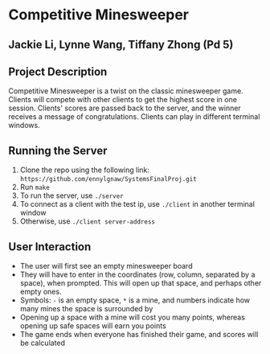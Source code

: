 # Competitive Minesweeper #
## Jackie Li, Lynne Wang, Tiffany Zhong (Pd 5) ##

## Project Description ##
Competitive Minesweeper is a twist on the classic minesweeper game. Clients will compete with other clients to get the highest score in one session. Clients' scores are passed back to the server, and the winner receives a message of congratulations. Clients can play in different terminal windows.

## Running the Server ##
1. Clone the repo using the following link:
`https://github.com/ennylgnaw/SystemsFinalProj.git`
2. Run `make`
3. To run the server, use `./server`
4. To connect as a client with the test ip, use `./client` in another terminal window
5. Otherwise, use `./client server-address`

## User Interaction ##
- The user will first see an empty minesweeper board
- They will have to enter in the coordinates (row, column, separated by a space), when prompted. This will open up that space, and perhaps other empty ones.
- Symbols: `-` is an empty space, `*` is a mine, and numbers indicate how many mines the space is surrounded by
- Opening up a space with a mine will cost you many points, whereas opening up safe spaces will earn you points
- The game ends when everyone has finished their game, and scores will be calculated